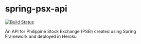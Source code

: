 # spring-psx-api
[![Build Status](https://api.travis-ci.com/kencrisjohn/spring-psx-api.svg?branch=master)](https://travis-ci.com/kencrisjohn/spring-psx-api)

An API for Philippine Stock Exchange (PSEI) created using Spring Framework and deployed in Heroku
